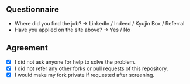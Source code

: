 ## Questionnaire

- Where did you find the job? -> LinkedIn / Indeed / Kyujin Box / Referral
- Have you applied on the site above? -> Yes / No

## Agreement

- [x] I did not ask anyone for help to solve the problem.
- [x] I did not refer any other forks or pull requests of this repository.
- [x] I would make my fork private if requested after screening.
